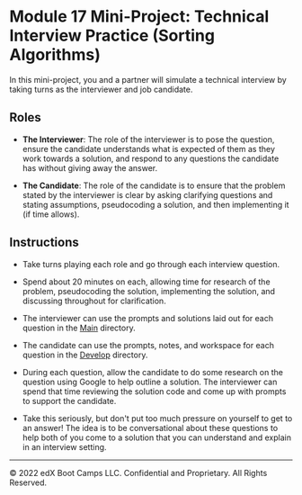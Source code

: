 # Module 17 Mini-Project: Technical Interview Practice (Sorting Algorithms)

In this mini-project, you and a partner will simulate a technical interview by taking turns as the interviewer and job candidate. 

## Roles

* **The Interviewer**: The role of the interviewer is to pose the question, ensure the candidate understands what is expected of them as they work towards a solution, and respond to any questions the candidate has without giving away the answer. 

* **The Candidate**: The role of the candidate is to ensure that the problem stated by the interviewer is clear by asking clarifying questions and stating assumptions, pseudocoding a solution, and then implementing it (if time allows).

## Instructions

* Take turns playing each role and go through each interview question. 

* Spend about 20 minutes on each, allowing time for research of the problem, pseudocoding the solution, implementing the solution, and discussing throughout for clarification.

* The interviewer can use the prompts and solutions laid out for each question in the [Main](./Main) directory.

* The candidate can use the prompts, notes, and workspace for each question in the [Develop](./Develop) directory.

* During each question, allow the candidate to do some research on the question using Google to help outline a solution. The interviewer can spend that time reviewing the solution code and come up with prompts to support the candidate.

* Take this seriously, but don't put too much pressure on yourself to get to an answer! The idea is to be conversational about these questions to help both of you come to a solution that you can understand and explain in an interview setting.

---
© 2022 edX Boot Camps LLC. Confidential and Proprietary. All Rights Reserved.
